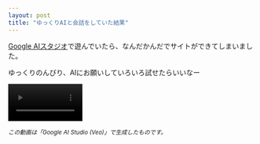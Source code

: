 ```yaml
---
layout: post
title: "ゆっくりAIと会話をしていた結果"
---
```

<p><a href="https://aistudio.google.com/">Google AIスタジオ</a>で遊んでいたら、なんだかんだでサイトができてしまいました。</p>
<p>ゆっくりのんびり、AIにお願いしていろいろ試せたらいいなー</p>
<video width="30%" controls>
  <source src="/video_generation1.mp4" type="video/mp4">
  お使いのブラウザは動画の再生に対応していません。
</video>
<p><small><em>この動画は「Google AI Studio (Veo)」で生成したものです。</em></small></p>
